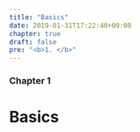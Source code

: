 ```yaml
---
title: "Basics"
date: 2019-01-31T17:22:40+09:00
chapter: true
draft: false
pre: "<b>1. </b>"
---
```


### Chapter 1

# Basics
